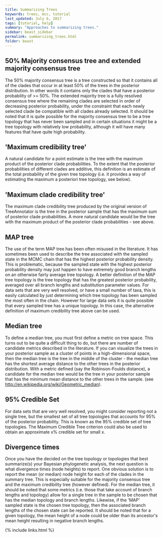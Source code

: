 ```yaml
---
title: Summarizing Trees
keywords: trees, mcc, tutorial
last_updated: July 6, 2017
tags: [tutorial, help]
summary: "Approaches to summarizing trees."
sidebar: beast_sidebar
permalink: summarizing_trees.html
folder: beast
---
```


## 50% Majority consensus tree and extended majority consensus tree

The 50% majority consensus tree is a tree constructed so that it contains all of the clades that occur in at least 50% of the trees in the posterior distribution. In other words it contains only the clades that have a posterior probability of >= 50%. The extended majority tree is a fully resolved consensus tree where the remaining clades are selected in order of decreasing posterior probability, under the constraint that each newly selected clade be compatible with all clades already selected. It should be noted that it is quite possible for the majority consensus tree to be a tree topology that has never been sampled and in certain situations it might be a tree topology with relatively low probability, although it will have many features that have quite high probability.

## 'Maximum credibility tree'

A natural candidate for a point estimate is the tree with the maximum product of the posterior clade probabilities. To the extent that the posterior probabilities of different clades are additive, this definition is an estimate of the total probability of the given tree topology (i.e. it provides a way of estimating the maximum a posteriori tree topology, see below).

## 'Maximum clade credibility tree'

The maximum clade credibility tree produced by the original version of TreeAnnotator is the tree in the posterior sample that has the maximum sum of posterior clade probabilities. A more natural candidate would be the tree with the maximum product of the posterior clade probabilities - see above.

## MAP tree
The use of the term MAP tree has been often misused in the literature. It has sometimes been used to describe the tree associated with the sampled state in the MCMC chain that has the highest posterior probability density. This is problematic, because the sampled state with the highest posterior probability density may just happen to have extremely good branch lengths on an otherwise fairly average tree topology. A better definition of the MAP tree topology is the tree topology that has the greatest posterior probability, averaged over all branch lengths and substitution parameter values. For data sets that are very well resolved, or have a small number of taxa, this is easily calculated by just determining which tree topology has been sampled the most often in the chain. However for large data sets it is quite possible that every sampled tree has a unique topology. In this case, the alternative definition of maximum credibility tree above can be used.

## Median tree
To define a median tree, you must first define a metric on tree space. This turns out to be quite a difficult thing to do, but there are number of candidate metrics described in the literature. If you can visualize the trees in your posterior sample as a cluster of points in a high-dimensional space, then the median tree is the tree in the middle of the cluster - the median tree has the shortest average distance to the other trees in the posterior distribution. With a metric defined (say the Robinson-Foulds distance), a candidate for the median tree would be the tree in your posterior sample that has the minimum mean distance to the other trees in the sample. (see http://en.wikipedia.org/wiki/Geometric_median).

## 95% Credible Set
For data sets that are very well resolved, you might consider reporting not a single tree, but the smallest set of all tree topologies that accounts for 95% of the posterior probability. This is known as the 95% credible set of tree topologies.
The Maximum Credible Tree criterion could also be used to obtain an approximate x% credible set for small x.

## Divergence times
Once you have the decided on the tree topology or topologies that best summarize(s) your Bayesian phylogenetic analysis, the next question is what divergence times (node heights) to report. One obvious solution is to report the mean (or median) node height for each of the clades in the summary tree. This is especially suitable for the majority consensus tree and the maximum credibility tree (however defined). For the median tree, it should be noted that some metrics (i.e. those that take account of branch lengths and topology) allow for a single tree in the sample to be chosen that has the median topology and branch lengths. Likewise, if the 'MAP' sampled state is the chosen tree topology, then the associated branch lengths of the chosen state can be reported.
It should be noted that for a given topology, the mean height of a node could be older than its ancestor's mean height resulting in negative branch lengths.

{% include links.html %}
